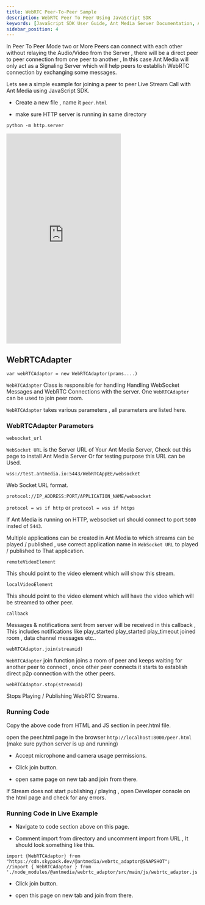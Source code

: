 ```yaml
---
title: WebRTC Peer-To-Peer Sample
description: WebRTC Peer To Peer Using JavaScript SDK 
keywords: [JavaScript SDK User Guide, Ant Media Server Documentation, Ant Media Server Tutorials]
sidebar_position: 4
---
```


In Peer To Peer Mode two or More Peers can connect with each other without relaying the Audio/Video from the Server , there will be a direct peer to peer connection from one peer to another , In this case Ant Media will only act as a Signaling Server which will help peers to establish WebRTC connection by exchanging some messages.

Lets see a simple example for joining a peer to peer  Live Stream Call with Ant Media using JavaScript SDK.

- Create a new file , name it `peer.html`

- make sure HTTP server is running in same directory

```
python -m http.server
```

<iframe height="550" style={{ width: '100%' }} scrolling="no" title="Untitled" src="https://codepen.io/USAMAWIZARD/embed/azoMqdq?default-tab=js&editable=true" frameborder="no" loading="lazy" allowtransparency="true" allowfullscreen="true">
  See the Pen <a href="https://codepen.io/USAMAWIZARD/pen/azoMqdq">
  Untitled</a> by USAMA (<a href="https://codepen.io/USAMAWIZARD">@USAMAWIZARD</a>)
  on <a href="https://codepen.io">CodePen</a>.
</iframe>

## WebRTCAdapter

```
var webRTCAdaptor = new WebRTCAdaptor(prams....)
```

`WebRTCAdapter` Class is responsible for handling Handling WebSocket Messages and WebRTC Connections with the server.
One `WebRTCAdapter` can be used to join peer room.

`WebRTCAdapter` takes various parameters , all parameters are listed here. 

### WebRTCAdapter Parameters

```
websocket_url
```

`WebSocket URL` is the Server URL of Your Ant Media Server, Check out this page to install Ant Media Server Or for testing purpose this URL can be Used. 

`wss://test.antmedia.io:5443/WebRTCAppEE/websocket`

Web Socket URL format.
```
protocol://IP_ADDRESS:PORT/APPLICATION_NAME/websocket
```

`protocol = ws if http` or
`protocol = wss if https`

If Ant Media is running on HTTP, websocket url should connect to port `5080` insted of `5443`.

Multiple applications can be created in Ant Media to which streams can be played / published , use correct application name in `WebSocket URL` to played / published to That application.

```
remoteVideoElement
```

This should point to the video element which will show this stream.


```
localVideoElement
```

This should point to the video element which will have the video which will be streamed to other peer.

```
callback
```

Messages & notifications sent from server will be received in this callback , This includes notifications like play_started play_started play_timeout joined room , data channel messages etc..

```
webRTCAdaptor.join(streamid)
```

 `WebRTCAdapter` join function joins a room of peer and keeps waiting for another peer to connect , once other peer connects it starts to establish direct p2p connection with the other peers.

```
webRTCAdaptor.stop(streamid)
```
Stops Playing / Publishing WebRTC Streams.


### Running Code

Copy the above code from HTML and JS section in  peer.html file.

open the peer.html page in the browser `http://localhost:8000/peer.html`  (make sure python server is up and running)

 - Accept microphone and camera usage permissions.

 - Click join button.

 - open same  page on new tab and join from there. 

If Stream does not start publishing / playing , open Developer console on the html page and check for any errors.

### Running Code in Live Example

- Navigate to code section above on this page.

- Comment import from directory and uncomment import from URL , It should look something like this.

```
import {WebRTCAdaptor} from "https://cdn.skypack.dev/@antmedia/webrtc_adaptor@SNAPSHOT";
//import { WebRTCAdaptor } from './node_modules/@antmedia/webrtc_adaptor/src/main/js/webrtc_adaptor.js';
```

 - Click join button.

 - open this page on new tab and join from there. 

